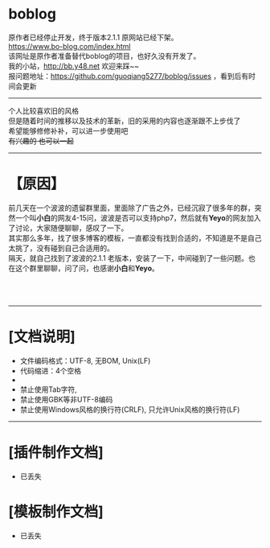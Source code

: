 # boblog
  原作者已经停止开发，终于版本2.1.1 原网站已经下架。<br>
  https://www.bo-blog.com/index.html<br>
  该网址是原作者准备替代boblog的项目，也好久没有开发了。<br>
  我的小站，http://bb.y48.net 欢迎来踩~~ <br>
  报问题地址：https://github.com/guoqiang5277/boblog/issues ，看到后有时间会更新
*** 
  个人比较喜欢旧的风格<br>
  但是随着时间的推移以及技术的革新，旧的采用的内容也逐渐跟不上步伐了<br>
  希望能够修修补补，可以进一步使用吧~~<br>
  有兴趣的 也可以一起~~ <br>
***
# 【原因】

  前几天在一个波波的遗留群里面，里面除了广告之外，已经沉寂了很多年的群，突然一个叫**小白**的网友4-15问，波波是否可以支持php7，然后就有**Yeyo**的网友加入了讨论，大家随便聊聊，感叹了一下。<br>
  其实那么多年，找了很多博客的模板，一直都没有找到合适的，不知道是不是自己太挑了，没有碰到自己合适用的。<br>
  隔天，就自己找到了波波的2.1.1 老版本，安装了一下，中间碰到了一些问题。也在这个群里聊聊，问了问，也感谢**小白**和**Yeyo**。<br><br><br><br>

***
# [文档说明]
* 文件编码格式：UTF-8, 无BOM, Unix(LF)
* 代码缩进：4个空格
* 
* 禁止使用Tab字符, 
* 禁止使用GBK等非UTF-8编码
* 禁止使用Windows风格的换行符(CRLF), 只允许Unix风格的换行符(LF)

***
# [插件制作文档]
* 已丢失
# [模板制作文档]
* 已丢失
